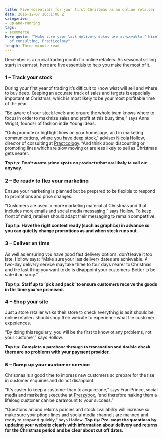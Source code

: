 ```yaml
---
title: Five essentials for your first Christmas as an online retailer
date: 2016-12-07 16:31:00 Z
categories:
- up-and-running
tags:
- ecommerce
hero-quote: "“Make sure your last delivery dates are achievable,” Nicola Hollow, director
  of consulting, Practicology"
length: Three minute read
---
```


December is a crucial trading month for online retailers. As seasonal selling starts in earnest, here are five essentials to help you make the most of it.   

### 1 – Track your stock
During your first year of trading it’s difficult to know what will sell and where to buy deep. Keeping an accurate track of sales and targets is especially important at Christmas, which is most likely to be your most profitable time of the year. 

“Be aware of your stock levels and ensure the whole team knows where to focus in order to maximize sales and profit at this busy time,” says Anne Wright, founder of fashion indie Young Ideas. 

“Only promote or highlight lines on your homepage, and in marketing communications, where you have deep stock,” advises Nicola Hollow, director of consulting at [Practicology](https://www.practicology.com/). “And think about discounting or promoting lines which are slow moving or are less likely to sell as Christmas gets nearer.

**Top tip: Don’t waste prime spots on products that are likely to sell out anyway.** 
<BR>

### 2 – Be ready to flex your marketing
Ensure your marketing is planned but be prepared to be flexible to respond to promotions and price changes. 

“Customers are used to more marketing material at Christmas and that includes more emails and social media messaging,” says Hollow. To keep front of mind, retailers should adapt their messaging to remain competitive. 

**Top tip: Have the right content ready (such as graphics) in advance so you can quickly change promotions as and when stock runs out.**
 

### 3 – Deliver on time
As well as ensuring you have good fast delivery options, don’t leave it too late. Hollow says: “Make sure your last delivery dates are achievable. A two-day delivery service may take three to four days nearer to Christmas and the last thing you want to do is disappoint your customers. Better to be safe than sorry.”
 
**Top tip: Staff up to ‘pick and pack’ to ensure customers receive the goods in the time you’ve promised.**


### 4 – Shop your site
Just a store retailer walks their store to check everything is as it should be, online retailers should shop their website to experience what the customer experiences. 

“By doing this regularly, you will be the first to know of any problems, not your customer,” says Hollow. 

**Top tip: Complete a purchase through to transaction and double check there are no problems with your payment provider.** 


### 5 – Ramp up your customer service
Christmas is a good time to impress new customers so prepare for the rise in customer enquiries and do not disappoint. 

“It's easier to keep a customer than to acquire one,” says Fran Prince, social media and marketing executive at [Prezzybox](http://www.prezzybox.com/), “and therefore making them a lifelong customer can be paramount to your success.”

“Questions around returns policies and stock availability will increase so make sure your phone lines and social media channels are manned and ready to respond quickly,” says Hollow.
**Top tip: Pre-empt the questions by updating your website clearly with information about delivery and returns for the Christmas period and be clear about cut off dates.** 
